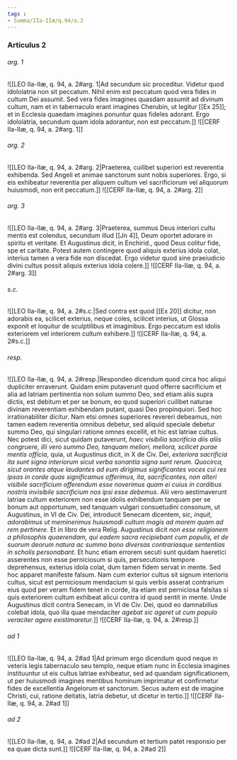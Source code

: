 ```yaml
---
tags : 
- Summa/IIa-IIæ/q.94/a.2
---
```


### Articulus 2

###### arg. 1
![[LEO IIa-IIæ, q. 94, a. 2#arg. 1|Ad secundum sic proceditur. Videtur quod idololatria non sit peccatum. Nihil enim est peccatum quod vera fides in cultum Dei assumit. Sed vera fides imagines quasdam assumit ad divinum cultum, nam et in tabernaculo erant imagines Cherubin, ut legitur [[Ex 25]]; et in Ecclesia quaedam imagines ponuntur quas fideles adorant. Ergo idololatria, secundum quam idola adorantur, non est peccatum.]]
![[CERF IIa-IIæ, q. 94, a. 2#arg. 1]]

###### arg. 2
![[LEO IIa-IIæ, q. 94, a. 2#arg. 2|Praeterea, cuilibet superiori est reverentia exhibenda. Sed Angeli et animae sanctorum sunt nobis superiores. Ergo, si eis exhibeatur reverentia per aliquem cultum vel sacrificiorum vel aliquorum huiusmodi, non erit peccatum.]]
![[CERF IIa-IIæ, q. 94, a. 2#arg. 2]]

###### arg. 3
![[LEO IIa-IIæ, q. 94, a. 2#arg. 3|Praeterea, summus Deus interiori cultu mentis est colendus, secundum illud [[Jn 4]], Deum oportet adorare in spiritu et veritate. Et Augustinus dicit, in Enchirid., quod Deus colitur fide, spe et caritate. Potest autem contingere quod aliquis exterius idola colat, interius tamen a vera fide non discedat. Ergo videtur quod sine praeiudicio divini cultus possit aliquis exterius idola colere.]]
![[CERF IIa-IIæ, q. 94, a. 2#arg. 3]]

###### s.c.
![[LEO IIa-IIæ, q. 94, a. 2#s.c.|Sed contra est quod [[Ex 20]] dicitur, non adorabis ea, scilicet exterius, neque coles, scilicet interius, ut Glossa exponit et loquitur de sculptilibus et imaginibus. Ergo peccatum est idolis exteriorem vel interiorem cultum exhibere.]]
![[CERF IIa-IIæ, q. 94, a. 2#s.c.]]

###### resp.
![[LEO IIa-IIæ, q. 94, a. 2#resp.|Respondeo dicendum quod circa hoc aliqui dupliciter erraverunt. Quidam enim putaverunt quod offerre sacrificium et alia ad latriam pertinentia non solum summo Deo, sed etiam aliis supra dictis, est debitum et per se bonum, eo quod superiori cuilibet naturae divinam reverentiam exhibendam putant, quasi Deo propinquiori. Sed hoc irrationabiliter dicitur. Nam etsi omnes superiores revereri debeamus, non tamen eadem reverentia omnibus debetur, sed aliquid speciale debetur summo Deo, qui singulari ratione omnes excellit, et hic est latriae cultus. Nec potest dici, sicut quidam putaverunt, *haec visibilia sacrificia diis aliis congruere, illi vero summo Deo, tanquam meliori, meliora, scilicet purae mentis officia*, quia, ut Augustinus dicit, in X de Civ. Dei, *exteriora sacrificia ita sunt signa interiorum sicut verba sonantia signa sunt rerum. Quocirca, sicut orantes atque laudantes ad eum dirigimus significantes voces cui res ipsas in corde quas significamus offerimus, ita, sacrificantes, non alteri visibile sacrificium offerendum esse noverimus quam ei cuius in cordibus nostris invisibile sacrificium nos ipsi esse debemus*. Alii vero aestimaverunt latriae cultum exteriorem non esse idolis exhibendum tanquam per se bonum aut opportunum, sed tanquam vulgari consuetudini consonum, ut Augustinus, in VI de Civ. Dei, introducit Senecam dicentem, *sic, inquit, adorabimus ut meminerimus huiusmodi cultum magis ad morem quam ad rem pertinere*. Et in libro de vera Relig. Augustinus dicit *non esse religionem a philosophis quaerendam, qui eadem sacra recipiebant cum populis, et de suorum deorum natura ac summo bono diversas contrariasque sententias in scholis personabant*. Et hunc etiam errorem secuti sunt quidam haeretici asserentes non esse perniciosum si quis, persecutionis tempore deprehensus, exterius idola colat, dum tamen fidem servat in mente. Sed hoc apparet manifeste falsum. Nam cum exterior cultus sit signum interioris cultus, sicut est perniciosum mendacium si quis verbis asserat contrarium eius quod per veram fidem tenet in corde, ita etiam est perniciosa falsitas si quis exteriorem cultum exhibeat alicui contra id quod sentit in mente. Unde Augustinus dicit contra Senecam, in VI de Civ. Dei, quod eo damnabilius colebat idola, quo illa quae mendaciter *agebat sic ageret ut cum populo veraciter agere existimaretur*.]]
![[CERF IIa-IIæ, q. 94, a. 2#resp.]]

###### ad 1
![[LEO IIa-IIæ, q. 94, a. 2#ad 1|Ad primum ergo dicendum quod neque in veteris legis tabernaculo seu templo, neque etiam nunc in Ecclesia imagines instituuntur ut eis cultus latriae exhibeatur, sed ad quandam significationem, ut per huiusmodi imagines mentibus hominum imprimatur et confirmetur fides de excellentia Angelorum et sanctorum. Secus autem est de imagine Christi, cui, ratione deitatis, latria debetur, ut dicetur in tertio.]]
![[CERF IIa-IIæ, q. 94, a. 2#ad 1]]

###### ad 2
![[LEO IIa-IIæ, q. 94, a. 2#ad 2|Ad secundum et tertium patet responsio per ea quae dicta sunt.]]
![[CERF IIa-IIæ, q. 94, a. 2#ad 2]]

